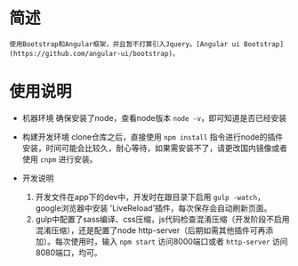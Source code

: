 # 简述
	使用Bootstrap和Angular框架，并且暂不打算引入Jquery。[Angular ui Bootstrap](https://github.com/angular-ui/bootstrap)。

# 使用说明

* 机器环境
	确保安装了node，查看node版本 `node -v`，即可知道是否已经安装

* 构建开发环境
	clone仓库之后，直接使用 `npm install` 指令进行node的插件安装，时间可能会比较久，耐心等待，如果需安装不了，请更改国内镜像或者使用 `cnpm` 进行安装。

* 开发说明
	1.  开发文件在app下的dev中，开发时在跟目录下启用 `gulp -watch`，google浏览器中安装 'LiveReload'插件，每次保存会自动刷新页面。
	2.  gulp中配置了sass编译、css压缩，js代码检查混淆压缩（开发阶段不启用混淆压缩），还是配置了node http-server（后期如需其他插件可再添加）。每次使用时，输入 `npm start` 访问8000端口或者 `http-server` 访问8080端口，均可。
	